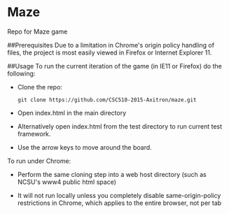 # Maze
Repo for Maze game

##Prerequisites
Due to a limitation in Chrome's origin policy handling of files, the project is most easily viewed in Firefox or Internet Explorer 11.

##Usage
To run the current iteration of the game (in IE11 or Firefox) do the following:

- Clone the repo:
	
    `git clone https://github.com/CSC510-2015-Axitron/maze.git`

- Open index.html in the main directory

- Alternatively open index.html from the test directory to run current test framework.

- Use the arrow keys to move around the board.

To run under Chrome:

- Perform the same cloning step into a web host directory (such as NCSU's www4 public html space)

- It will not run locally unless you completely disable same-origin-policy restrictions in Chrome, which applies to the entire browser, not per tab